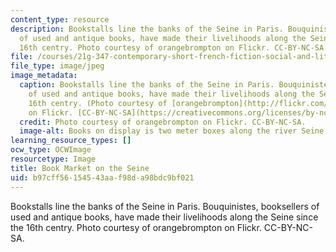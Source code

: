 ```yaml
---
content_type: resource
description: Bookstalls line the banks of the Seine in Paris. Bouquinistes, booksellers
  of used and antique books, have made their livelihoods along the Seine since the
  16th centry. Photo courtesy of orangebrompton on Flickr. CC-BY-NC-SA.
file: /courses/21g-347-contemporary-short-french-fiction-social-and-literary-trends-since-1990-fall-2013/b97cff56154543aaf98da98bdc9bf021_21g-347f13.jpg
file_type: image/jpeg
image_metadata:
  caption: Bookstalls line the banks of the Seine in Paris. Bouquinistes, booksellers
    of used and antique books, have made their livelihoods along the Seine since the
    16th centry. (Photo courtesy of [orangebrompton](http://flickr.com/photos/orangebrompton/3518320308)
    on Flickr. [CC-BY-NC-SA](https://creativecommons.org/licenses/by-nc-sa/2.0/))
  credit: Photo courtesy of orangebrompton on Flickr. CC-BY-NC-SA.
  image-alt: Books on display is two meter boxes along the river Seine in Paris.
learning_resource_types: []
ocw_type: OCWImage
resourcetype: Image
title: Book Market on the Seine
uid: b97cff56-1545-43aa-f98d-a98bdc9bf021
---
```

Bookstalls line the banks of the Seine in Paris. Bouquinistes, booksellers of used and antique books, have made their livelihoods along the Seine since the 16th centry. Photo courtesy of orangebrompton on Flickr. CC-BY-NC-SA.

